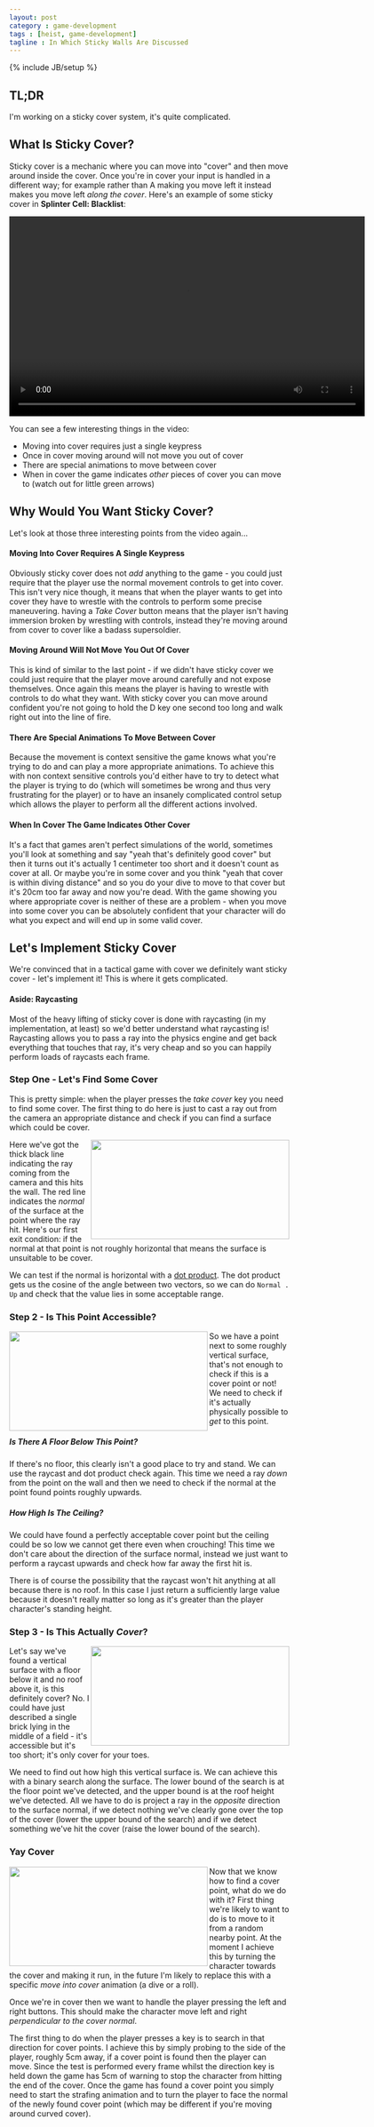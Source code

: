```yaml
---
layout: post
category : game-development
tags : [heist, game-development]
tagline : In Which Sticky Walls Are Discussed
---
```

{% include JB/setup %}


## TL;DR

I'm working on a sticky cover system, it's quite complicated.

## What Is Sticky Cover?

Sticky cover is a mechanic where you can move into "cover" and then move around inside the cover. Once you're in cover your input is handled in a different way; for example rather than A making you move left it instead makes you move left *along the cover*. Here's an example of some sticky cover in **Splinter Cell: Blacklist**:

<video id="Blacklist" width="640" height="360" controls preload>
    <!-- <source src="/assets/Blacklist-Cover.mp4" type="video/mp4"  codecs=avc1.42E01E,mp4a.40.2"> -->
    <source src="/assets/Blacklist-Cover.webm" type="video/webm; codecs=vp8,vorbis">
    <source src="/assets/Blacklist-Cover.ogv"  type="video/ogg; codecs=theora,vorbis">
</video>

You can see a few interesting things in the video:

 - Moving into cover requires just a single keypress
 - Once in cover moving around will not move you out of cover
 - There are special animations to move between cover
 - When in cover the game indicates *other* pieces of cover you can move to (watch out for little green arrows)

## Why Would You Want Sticky Cover?

Let's look at those three interesting points from the video again...

#### Moving Into Cover Requires A Single Keypress

Obviously sticky cover does not *add* anything to the game - you could just require that the player use the normal movement controls to get into cover. This isn't very nice though, it means that when the player wants to get into cover they have to wrestle with the controls to perform some precise maneuvering. having a *Take Cover* button means that the player isn't having immersion broken by wrestling with controls, instead they're moving around from cover to cover like a badass supersoldier.

#### Moving Around Will Not Move You Out Of Cover

This is kind of similar to the last point - if we didn't have sticky cover we could just require that the player move around carefully and not expose themselves. Once again this means the player is having to wrestle with controls to do what they want. With sticky cover you can move around confident you're not going to hold the D key one second too long and walk right out into the line of fire.

#### There Are Special Animations To Move Between Cover

Because the movement is context sensitive the game knows what you're trying to do and can play a more appropriate animations. To achieve this with non context sensitive controls you'd either have to try to detect what the player is trying to do (which will sometimes be wrong and thus very frustrating for the player) or to have an insanely complicated control setup which allows the player to perform all the different actions involved.

#### When In Cover The Game Indicates Other Cover

It's a fact that games aren't perfect simulations of the world, sometimes you'll look at something and say "yeah that's definitely good cover" but then it turns out it's actually 1 centimeter too short and it doesn't count as cover at all. Or maybe you're in some cover and you think "yeah that cover is within diving distance" and so you do your dive to move to that cover but it's 20cm too far away and now you're dead. With the game showing you where appropriate cover is neither of these are a problem - when you move into some cover you can be absolutely confident that your character will do what you expect and will end up in some valid cover.

## Let's Implement Sticky Cover

We're convinced that in a tactical game with cover we definitely want sticky cover - let's implement it! This is where it gets complicated.

#### Aside: Raycasting

Most of the heavy lifting of sticky cover is done with raycasting (in my implementation, at least) so we'd better understand what raycasting is! Raycasting allows you to pass a ray into the physics engine and get back everything that touches that ray, it's very cheap and so you can happily perform loads of raycasts each frame.

### Step One - Let's Find Some Cover

This is pretty simple: when the player presses the *take cover* key you need to find some cover. The first thing to do here is just to cast a ray out from the camera an appropriate distance and check if you can find a surface which could be cover.

<img src="/assets/Cover-Check-1.png" width="357" height="179" align="right"></img>

Here we've got the thick black line indicating the ray coming from the camera and this hits the wall. The red line indicates the *normal* of the surface at the point where the ray hit. Here's our first exit condition: if the normal at that point is not roughly horizontal that means the surface is unsuitable to be cover.

We can test if the normal is horizontal with a [dot product](https://en.wikipedia.org/wiki/Dot_product). The dot product gets us the cosine of the angle between two vectors, so we can do `Normal . Up` and check that the value lies in some acceptable range.

### Step 2 - Is This Point Accessible?

<img src="/assets/Cover-Check-2.png" width="357" height="179" align="left"></img>

So we have a point next to some roughly vertical surface, that's not enough to check if this is a cover point or not! We need to check if it's actually physically possible to *get* to this point.

##### Is There A Floor Below This Point?

If there's no floor, this clearly isn't a good place to try and stand. We can use the raycast and dot product check again. This time we need a ray *down* from the point on the wall and then we need to check if the normal at the point found points roughly upwards.

##### How High Is The Ceiling?

We could have found a perfectly acceptable cover point but the ceiling could be so low we cannot get there even when crouching! This time we don't care about the direction of the surface normal, instead we just want to perform a raycast upwards and check how far away the first hit is.

There is of course the possibility that the raycast won't hit anything at all because there is no roof. In this case I just return a sufficiently large value because it doesn't really matter so long as it's greater than the player character's standing height.

### Step 3 - Is This Actually *Cover*?

<img src="/assets/Cover-Check-3.png" width="357" height="179" align="right"></img>

Let's say we've found a vertical surface with a floor below it and no roof above it, is this definitely cover? No. I could have just described a single brick lying in the middle of a field - it's accessible but it's too short; it's only cover for your toes.

We need to find out how high this vertical surface is. We can achieve this with a binary search along the surface. The lower bound of the search is at the floor point we've detected, and the upper bound is at the roof height we've detected. All we have to do is project a ray in the *opposite* direction to the surface normal, if we detect nothing we've clearly gone over the top of the cover (lower the upper bound of the search) and if we detect something we've hit the cover (raise the lower bound of the search).

### Yay Cover

<img src="/assets/heist-cover.jpg" width="357" height="179" align="left"></img>

Now that we know how to find a cover point, what do we do with it? First thing we're likely to want to do is to move to it from a random nearby point. At the moment I achieve this by turning the character towards the cover and making it run, in the future I'm likely to replace this with a specific *move into cover* animation (a dive or a roll).

Once we're in cover then we want to handle the player pressing the left and right buttons. This should make the character move left and right *perpendicular to the cover normal*.

The first thing to do when the player presses a key is to search in that direction for cover points. I achieve this by simply probing to the side of the player, roughly 5cm away, if a cover point is found then the player can move. Since the test is performed every frame whilst the direction key is held down the game has 5cm of warning to stop the character from hitting the end of the cover. Once the game has found a cover point you simply need to start the strafing animation and to turn the player to face the normal of the newly found cover point (which may be different if you're moving around curved cover).
